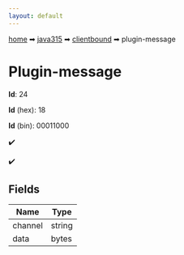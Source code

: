 ```yaml
---
layout: default
---
```


[home](/) ➡ [java315](/protocol/java315) ➡ [clientbound](/protocol/java315/clientbound) ➡ plugin-message

# Plugin-message

**Id**: 24

**Id** (hex): 18

**Id** (bin): 00011000

✔️

✔️

## Fields

Name | Type
---|---
channel | string
data | bytes

